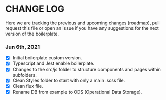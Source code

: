 # CHANGE LOG

Here we are tracking the previous and upcoming changes (roadmap), pull request this file or open an issue if you have any suggestions for the next version of the boilerplate.

### Jun 6th, 2021
- [x] Initial boilerplate custom version.
- [x] Typescript and Jest enable boilerplate.
- [x] Changes to the src/js folder to structure components and pages within subfolders.
- [x] Clean Styles folder to start with only a main .scss file.
- [x] Clean flux file.
- [x] Rename DB from example to ODS (Operational Data Storage).
